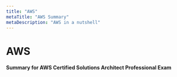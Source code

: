 ```yaml
---
title: "AWS"
metaTitle: "AWS Summary"
metaDescription: "AWS in a nutshell"
---
```

# AWS

#### Summary for AWS Certified Solutions Architect Professional Exam



